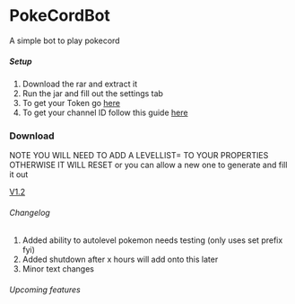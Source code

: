 # PokeCordBot
A simple bot to play pokecord

##### Setup
1. Download the rar and extract it
2. Run the jar and fill out the settings tab
3. To get your Token go [here](https://discordhelp.net/discord-token)
4. To get your channel ID follow this guide [here](https://support.discordapp.com/hc/en-us/articles/206346498-Where-can-I-find-my-User-Server-Message-ID-)


### Download
NOTE YOU WILL NEED TO ADD A LEVELLIST= TO YOUR PROPERTIES OTHERWISE IT WILL RESET
or you can allow a new one to generate and fill it out

[V1.2](http://bit.ly/32mnLI4)


###### Changelog
1. Added ability to autolevel pokemon needs testing (only uses set prefix fyi)
2. Added shutdown after x hours will add onto this later
3. Minor text changes



###### Upcoming features

